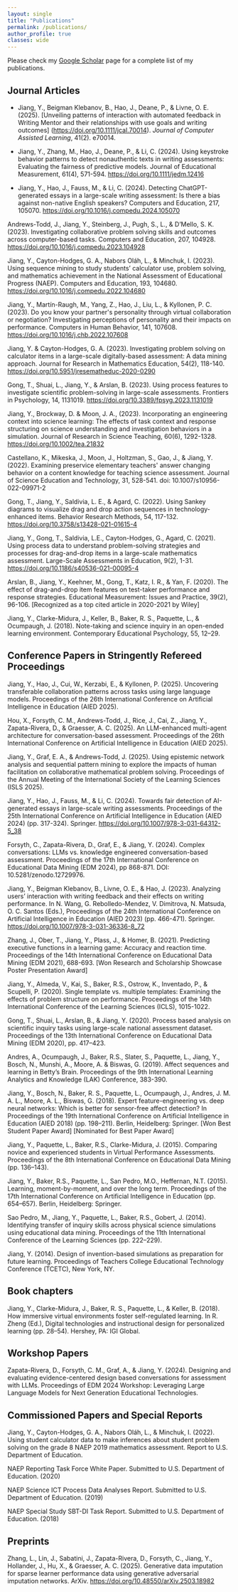 ```yaml
---
layout: single
title: "Publications"
permalink: /publications/
author_profile: true
classes: wide
---
```


Please check my [Google Scholar](https://scholar.google.com/citations?user=MepRHRoAAAAJ&hl=en&oi=ao) page for a complete list of my publications.


## Journal Articles

- Jiang, Y., Beigman Klebanov, B., Hao, J., Deane, P., & Livne, O. E. (2025). [Unveiling patterns of interaction with automated feedback in Writing Mentor and their relationships with use goals and writing outcomes] (https://doi.org/10.1111/jcal.70014). *Journal of Computer Assisted Learning*, 41(2). e70014.

- Jiang, Y., Zhang, M., Hao, J., Deane, P., & Li, C. (2024). Using keystroke behavior patterns to detect nonauthentic texts in writing assessments: Evaluating the fairness of predictive models. Journal of Educational Measurement, 61(4), 571-594. https://doi.org/10.1111/jedm.12416

- Jiang, Y., Hao, J., Fauss, M., & Li, C. (2024). Detecting ChatGPT-generated essays in a large-scale writing assessment: Is there a bias against non-native English speakers? Computers and Education, 217, 105070. https://doi.org/10.1016/j.compedu.2024.105070

Andrews-Todd, J., Jiang, Y., Steinberg, J., Pugh, S., L., & D’Mello, S. K. (2023). Investigating collaborative problem solving skills and outcomes across computer-based tasks. Computers and Education, 207, 104928. https://doi.org/10.1016/j.compedu.2023.104928

Jiang, Y., Cayton-Hodges, G. A., Nabors Oláh, L., & Minchuk, I. (2023). Using sequence mining to study students’ calculator use, problem solving, and mathematics achievement in the National Assessment of Educational Progress (NAEP). Computers and Education, 193, 104680. https://doi.org/10.1016/j.compedu.2022.104680

Jiang, Y., Martín-Raugh, M., Yang, Z., Hao, J., Liu, L., & Kyllonen, P. C. (2023). Do you know your partner's personality through virtual collaboration or negotiation? Investigating perceptions of personality and their impacts on performance. Computers in Human Behavior, 141, 107608. https://doi.org/10.1016/j.chb.2022.107608

Jiang, Y. & Cayton-Hodges, G. A. (2023). Investigating problem solving on calculator items in a large-scale digitally-based assessment: A data mining approach. Journal for Research in Mathematics Education, 54(2), 118-140. https://doi.org/10.5951/jresematheduc-2020-0290

Gong, T., Shuai, L., Jiang, Y., & Arslan, B. (2023). Using process features to investigate scientific problem-solving in large-scale assessments. Frontiers in Psychology, 14, 1131019. https://doi.org/10.3389/fpsyg.2023.1131019

Jiang, Y., Brockway, D. & Moon, J. A., (2023). Incorporating an engineering context into science learning: The effects of task context and response structuring on science understanding and investigation behaviors in a simulation. Journal of Research in Science Teaching, 60(6), 1292-1328. https://doi.org/10.1002/tea.21832

Castellano, K., Mikeska, J., Moon, J., Holtzman, S., Gao, J., & Jiang, Y. (2022). Examining preservice elementary teachers' answer changing behavior on a content knowledge for teaching science assessment. Journal of Science Education and Technology, 31, 528-541. doi: 10.1007/s10956-022-09971-2

Gong, T., Jiang, Y., Saldivia, L. E., & Agard, C. (2022). Using Sankey diagrams to visualize drag and drop action sequences in technology-enhanced items. Behavior Research Methods, 54, 117-132. https://doi.org/10.3758/s13428-021-01615-4

Jiang, Y., Gong, T., Saldivia, L.E., Cayton-Hodges, G., Agard, C. (2021). Using process data to understand problem-solving strategies and processes for drag-and-drop items in a large-scale mathematics assessment. Large-Scale Assessments in Education, 9(2), 1-31. https://doi.org/10.1186/s40536-021-00095-4

Arslan, B., Jiang, Y., Keehner, M., Gong, T., Katz, I. R., & Yan, F. (2020). The effect of drag-and-drop item features on test-taker performance and response strategies. Educational Measurement: Issues and Practice, 39(2), 96-106. [Recognized as a top cited article in 2020-2021 by Wiley]

Jiang, Y., Clarke-Midura, J., Keller, B., Baker, R. S., Paquette, L., & Ocumpaugh, J. (2018). Note-taking and science inquiry in an open-ended learning environment. Contemporary Educational Psychology, 55, 12–29.


## Conference Papers in Stringently Refereed Proceedings
Jiang, Y., Hao, J., Cui, W., Kerzabi, E., & Kyllonen, P. (2025). Uncovering transferable collaboration patterns across tasks using large language models. Proceedings of the 26th International Conference on Artificial Intelligence in Education (AIED 2025).

Hou, X., Forsyth, C. M., Andrews-Todd, J., Rice, J., Cai, Z., Jiang, Y., Zapata-Rivera, D., & Graesser, A. C. (2025). An LLM-enhanced multi-agent architecture for conversation-based assessment. Proceedings of the 26th International Conference on Artificial Intelligence in Education (AIED 2025).

Jiang, Y., Graf, E. A., & Andrews-Todd, J. (2025). Using epistemic network analysis and sequential pattern mining to explore the impacts of human facilitation on collaborative mathematical problem solving. Proceedings of the Annual Meeting of the International Society of the Learning Sciences (ISLS 2025).

Jiang, Y., Hao, J., Fauss, M., & Li, C. (2024). Towards fair detection of AI-generated essays in large-scale writing assessments. Proceedings of the 25th International Conference on Artificial Intelligence in Education (AIED 2024) (pp. 317-324). Springer. https://doi.org/10.1007/978-3-031-64312-5_38

Forsyth, C., Zapata-Rivera, D., Graf, E., & Jiang, Y. (2024). Complex conversations: LLMs vs. knowledge engineered conversation-based assessment. Proceedings of the 17th International Conference on Educational Data Mining (EDM 2024), pp 868-871. DOI: 10.5281/zenodo.12729976.

Jiang, Y., Beigman Klebanov, B., Livne, O. E., & Hao, J. (2023). Analyzing users’ interaction with writing feedback and their effects on writing performance. In N. Wang, G. Rebolledo-Mendez, V. Dimitrova, N. Matsuda, O. C. Santos (Eds.), Proceedings of the 24th International Conference on Artificial Intelligence in Education (AIED 2023) (pp. 466-471). Springer. https://doi.org/10.1007/978-3-031-36336-8_72

Zhang, J., Ober, T., Jiang, Y., Plass, J., & Homer, B. (2021). Predicting executive functions in a learning game: Accuracy and reaction time. Proceedings of the 14th International Conference on Educational Data Mining (EDM 2021), 688-693. [Won Research and Scholarship Showcase Poster Presentation Award]

Jiang, Y., Almeda, V., Kai, S., Baker, R.S., Ostrow, K., Inventado, P., & Scupelli, P. (2020). Single template vs. multiple templates: Examining the effects of problem structure on performance. Proceedings of the 14th International Conference of the Learning Sciences (ICLS), 1015-1022.

Gong, T., Shuai, L., Arslan, B., & Jiang, Y. (2020). Process based analysis on scientific inquiry tasks using large-scale national assessment dataset. Proceedings of the 13th International Conference on Educational Data Mining (EDM 2020), pp. 417–423.

Andres, A., Ocumpaugh, J., Baker, R.S., Slater, S., Paquette, L., Jiang, Y., Bosch, N., Munshi, A., Moore, A. & Biswas, G. (2019). Affect sequences and learning in Betty’s Brain. Proceedings of the 9th International Learning Analytics and Knowledge (LAK) Conference, 383-390.

Jiang, Y., Bosch, N., Baker, R. S., Paquette, L., Ocumpaugh, J., Andres, J. M. A. L., Moore, A. L., Biswas, G. (2018). Expert feature-engineering vs. deep neural networks: Which is better for sensor-free affect detection? In Proceedings of the 19th International Conference on Artificial Intelligence in Education (AIED 2018) (pp. 198–211). Berlin, Heidelberg: Springer. [Won Best Student Paper Award] [Nominated for Best Paper Award]

Jiang, Y., Paquette, L., Baker, R.S., Clarke-Midura, J. (2015). Comparing novice and experienced students in Virtual Performance Assessments. Proceedings of the 8th International Conference on Educational Data Mining (pp. 136–143).

Jiang, Y., Baker, R.S., Paquette, L., San Pedro, M.O., Heffernan, N.T. (2015). Learning, moment-by-moment, and over the long term. Proceedings of the 17th International Conference on Artificial Intelligence in Education (pp. 654–657). Berlin, Heidelberg: Springer.

Sao Pedro, M., Jiang, Y., Paquette, L., Baker, R.S., Gobert, J. (2014). Identifying transfer of inquiry skills across physical science simulations using educational data mining. Proceedings of the 11th International Conference of the Learning Sciences (pp. 222–229).

Jiang, Y. (2014). Design of invention-based simulations as preparation for future learning. Proceedings of Teachers College Educational Technology Conference (TCETC), New York, NY.


## Book chapters
Jiang, Y., Clarke-Midura, J., Baker, R. S., Paquette, L., & Keller, B. (2018). How immersive virtual environments foster self-regulated learning. In R. Zheng (Ed.), Digital technologies and instructional design for personalized learning (pp. 28–54). Hershey, PA: IGI Global.


## Workshop Papers
Zapata-Rivera, D., Forsyth, C. M., Graf, A., & Jiang, Y. (2024). Designing and evaluating evidence-centered design based conversations for assessment with LLMs. Proceedings of EDM 2024 Workshop: Leveraging Large Language Models for Next Generation Educational Technologies.

## Commissioned Papers and Special Reports
Jiang, Y., Cayton-Hodges, G. A., Nabors Oláh, L., & Minchuk, I. (2022). Using student calculator data to make inferences about student problem solving on the grade 8 NAEP 2019 mathematics assessment. Report to U.S. Department of Education.

NAEP Reporting Task Force White Paper. Submitted to U.S. Department of Education. (2020)

NAEP Science ICT Process Data Analyses Report. Submitted to U.S. Department of Education. (2019)

NAEP Special Study SBT-DI Task Report. Submitted to U.S. Department of Education. (2018)

## Preprints
Zhang, L., Lin, J., Sabatini, J., Zapata-Rivera, D., Forsyth, C., Jiang, Y., Hollander, J., Hu, X., & Graesser, A. C. (2025). Generative data imputation for sparse learner performance data using generative adversarial imputation networks. ArXiv. https://doi.org/10.48550/arXiv.2503.18982
